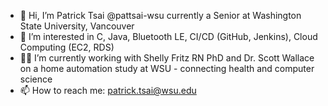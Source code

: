 - 👋 Hi, I’m Patrick Tsai @pattsai-wsu currently a Senior at Washington State University, Vancouver
- 👀 I’m interested in C, Java, Bluetooth LE, CI/CD (GitHub, Jenkins), Cloud Computing (EC2, RDS)
- 🤷‍♂️ I’m currently working with Shelly Fritz RN PhD and Dr. Scott Wallace on a home automation study at WSU - connecting health and computer science
- 📫 How to reach me: patrick.tsai@wsu.edu

<!---
pattsai-wsu/pattsai-wsu is a ✨ special ✨ repository because its `README.md` (this file) appears on your GitHub profile.
You can click the Preview link to take a look at your changes.
--->
